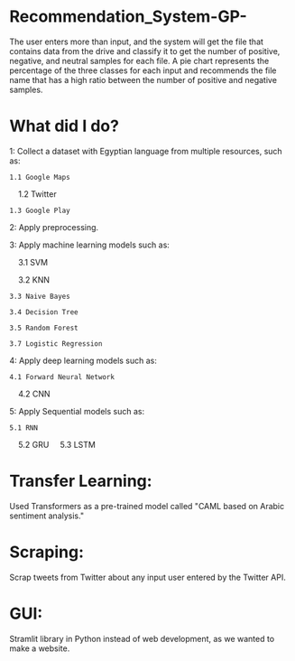 # Recommendation_System-GP-
The user enters more than input, and the system will get the file that contains data from the drive and classify it to get the number of positive, negative, and neutral samples for each file. A pie chart represents the percentage of the three classes for each input and recommends the file name that has a high ratio between the number of positive and negative samples.
# What did I do?
1: Collect a dataset with Egyptian language from multiple resources, such as:


    1.1 Google Maps
   
    1.2 Twitter
   
    1.3 Google Play


2: Apply preprocessing.


3: Apply machine learning models such as:

    3.1 SVM
   
    3.2 KNN
   
    3.3 Naive Bayes
   
    3.4 Decision Tree
   
    3.5 Random Forest
   
    3.7 Logistic Regression


4: Apply deep learning models such as:
   
    4.1 Forward Neural Network
   
    4.2 CNN


5: Apply Sequential models such as:

   
    5.1 RNN
   
    5.2 GRU
   
    5.3 LSTM

# Transfer Learning:
Used Transformers as a pre-trained model called "CAML based on Arabic sentiment analysis."

# Scraping:
Scrap tweets from Twitter about any input user entered by the Twitter API.

# GUI:
Stramlit library in Python instead of web development, as we wanted to make a website.


